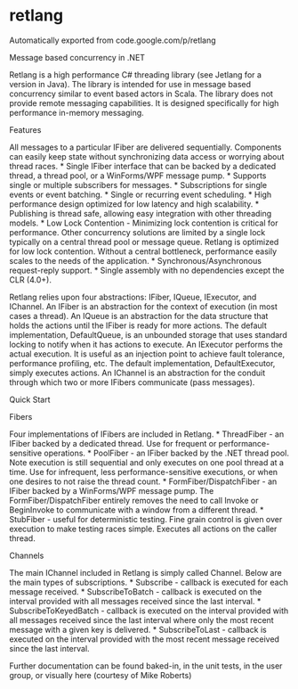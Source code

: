 # retlang
Automatically exported from code.google.com/p/retlang


Message based concurrency in .NET

Retlang is a high performance C# threading library (see Jetlang for a version in Java). The library is intended for use in message based concurrency similar to event based actors in Scala. The library does not provide remote messaging capabilities. It is designed specifically for high performance in-memory messaging.

Features

All messages to a particular IFiber are delivered sequentially. Components can easily keep state without synchronizing data access or worrying about thread races. * Single IFiber interface that can be backed by a dedicated thread, a thread pool, or a WinForms/WPF message pump. * Supports single or multiple subscribers for messages. * Subscriptions for single events or event batching. * Single or recurring event scheduling. * High performance design optimized for low latency and high scalability. * Publishing is thread safe, allowing easy integration with other threading models. * Low Lock Contention - Minimizing lock contention is critical for performance. Other concurrency solutions are limited by a single lock typically on a central thread pool or message queue. Retlang is optimized for low lock contention. Without a central bottleneck, performance easily scales to the needs of the application. * Synchronous/Asynchronous request-reply support. * Single assembly with no dependencies except the CLR (4.0+).

Retlang relies upon four abstractions: IFiber, IQueue, IExecutor, and IChannel. An IFiber is an abstraction for the context of execution (in most cases a thread). An IQueue is an abstraction for the data structure that holds the actions until the IFiber is ready for more actions. The default implementation, DefaultQueue, is an unbounded storage that uses standard locking to notify when it has actions to execute. An IExecutor performs the actual execution. It is useful as an injection point to achieve fault tolerance, performance profiling, etc. The default implementation, DefaultExecutor, simply executes actions. An IChannel is an abstraction for the conduit through which two or more IFibers communicate (pass messages).

Quick Start

Fibers

Four implementations of IFibers are included in Retlang. * ThreadFiber - an IFiber backed by a dedicated thread. Use for frequent or performance-sensitive operations. * PoolFiber - an IFiber backed by the .NET thread pool. Note execution is still sequential and only executes on one pool thread at a time. Use for infrequent, less performance-sensitive executions, or when one desires to not raise the thread count. * FormFiber/DispatchFiber - an IFiber backed by a WinForms/WPF message pump. The FormFiber/DispatchFiber entirely removes the need to call Invoke or BeginInvoke to communicate with a window from a different thread. * StubFiber - useful for deterministic testing. Fine grain control is given over execution to make testing races simple. Executes all actions on the caller thread.

Channels

The main IChannel included in Retlang is simply called Channel. Below are the main types of subscriptions. * Subscribe - callback is executed for each message received. * SubscribeToBatch - callback is executed on the interval provided with all messages received since the last interval. * SubscribeToKeyedBatch - callback is executed on the interval provided with all messages received since the last interval where only the most recent message with a given key is delivered. * SubscribeToLast - callback is executed on the interval provided with the most recent message received since the last interval.

Further documentation can be found baked-in, in the unit tests, in the user group, or visually here (courtesy of Mike Roberts)
